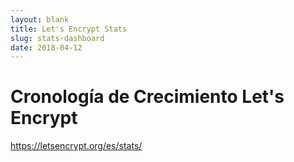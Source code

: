 ```yaml
---
layout: blank
title: Let's Encrypt Stats
slug: stats-dashboard
date: 2018-04-12
---
```

<!-- This is used as a full-screen display by various parties, including
     (minimally) Mozilla. Please check with the committers before removing. -->

<div class="dashboard">
  <div class="figure">
    <h1>Cronología de Crecimiento Let's Encrypt</h1>
    <div id="combinedTimeline" title="Cronología de Emición" class="statsgraph">
  </div>

  <p><a href="/es/stats/">https://letsencrypt.org/es/stats/</a></p>
</div>

<script src="/js/stats.js"></script>
<script src="/js/plotly-min.js"></script>
